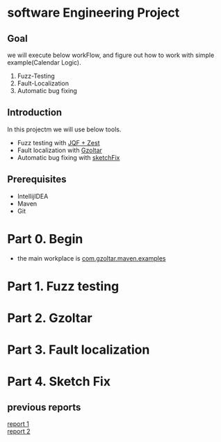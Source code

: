 # software Engineering Project

## Goal
we will execute below workFlow, and figure out how to work with simple example(Calendar Logic).
1. Fuzz-Testing
2. Fault-Localization
3. Automatic bug fixing

## Introduction
In this projectm we will use below tools.
- Fuzz testing with [JQF + Zest](https://github.com/rohanpadhye/JQF)
- Fault localization with [Gzoltar](https://gzoltar.com/)
- Automatic bug fixing with [sketchFix](https://github.com/SketchFix/SketchFix)

## Prerequisites
- IntellijIDEA
- Maven
- Git

# Part 0. Begin
- the main workplace is [com.gzoltar.maven.examples](./com.gzoltar.maven.examples)
# Part 1. Fuzz testing

# Part 2. Gzoltar

# Part 3. Fault localization

# Part 4. Sketch Fix

## previous reports
[report 1](https://www.notion.so/First-tutorial-Report-92b32785281b41edb2c13eb3e3342d58) </br>
[report 2](https://www.notion.so/GregorianTest-Gzoltar-sketchFix-report-daa831fdf802426b84a70245ba63487a)
